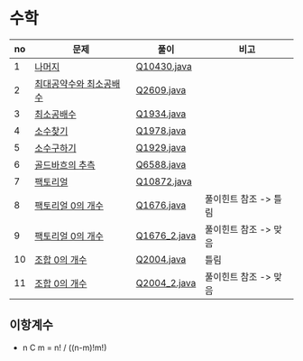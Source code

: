 # 수학

|no|문제|풀이|비고|
|---|----|----|----|
|1|[나머지](https://www.acmicpc.net/problem/10430)|[Q10430.java](data_structure1/Q10430.java)||
|2|[최대공약수와 최소공배수](https://www.acmicpc.net/problem/2609)|[Q2609.java](data_structure1/Q2609.java)||
|3|[최소공배수](https://www.acmicpc.net/problem/1934)|[Q1934.java](data_structure1/Q1934.java)||
|4|[소수찾기](https://www.acmicpc.net/problem/1978)|[Q1978.java](data_structure1/Q1978.java)||
|5|[소수구하기](https://www.acmicpc.net/problem/1929)|[Q1929.java](data_structure1/Q1929.java)||
|6|[골드바흐의 추측](https://www.acmicpc.net/problem/6588)|[Q6588.java](data_structure1/Q6588.java)||
|7|[팩토리얼](https://www.acmicpc.net/problem/10872)|[Q10872.java](data_structure1/Q10872.java)||
|8|[팩토리얼 0의 개수](https://www.acmicpc.net/problem/1676)|[Q1676.java](data_structure1/Q1676.java)|풀이힌트 참조 -> 틀림|
|9|[팩토리얼 0의 개수](https://www.acmicpc.net/problem/1676)|[Q1676_2.java](data_structure1/Q1676_2.java)|풀이힌트 참조 -> 맞음|
|10|[조합 0의 개수](https://www.acmicpc.net/problem/2004)|[Q2004.java](data_structure1/Q2004.java)|틀림|
|11|[조합 0의 개수](https://www.acmicpc.net/problem/2004)|[Q2004_2.java](data_structure1/Q2004_2.java)|풀이힌트 참조 -> 맞음|

<!--
||[](https://www.acmicpc.net/problem/)|[Q.java](data_structure1/Q.java)||
||[](https://www.acmicpc.net/problem/)|[Q.java](data_structure1/Q.java)||
||[](https://www.acmicpc.net/problem/)|[Q.java](data_structure1/Q.java)||
||[](https://www.acmicpc.net/problem/)|[Q.java](data_structure1/Q.java)||
||[](https://www.acmicpc.net/problem/)|[Q.java](data_structure1/Q.java)||
||[](https://www.acmicpc.net/problem/)|[Q.java](data_structure1/Q.java)||
-->

## 이항계수
- n C m = n! / ((n-m)!m!)
### 
```java
```


